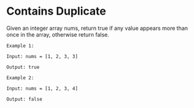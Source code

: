 # Contains Duplicate

Given an integer array nums, return true if any value appears more than once in the array, otherwise return false.

```
Example 1:

Input: nums = [1, 2, 3, 3]

Output: true
```

```
Example 2:

Input: nums = [1, 2, 3, 4]

Output: false
```
